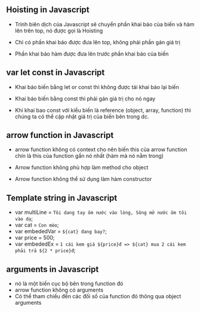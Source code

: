 ## Hoisting in Javascript
- Trình biên dịch của Javascript sẽ chuyển phần khai báo của biến và hàm lên trên top, nó được gọi là Hoisting

- Chỉ có phần khai báo được đưa lên top, không phải phần gán giá trị

- Phần khai báo hàm được đưa lên trước phần khai báo của biến


## var let const in Javascript
- Khai báo biến bằng let or const thì không được tái khai báo lại biến

- Khai báo biến bằng const thì phải gán giá trị cho nó ngay

- Khi khai bao const với kiểu biến là reference (object, array, function) thì chúng ta có thể cập nhật giá trị của biến bên trong dc.


## arrow function in Javascript
- arrow function không có context cho nên biến this của arrow function chín là this của function gần nó nhất (hàm mà nó nằm trong)

- Arrow function không phù hợp làm method cho object

- Arrow function không thể sử dụng làm hàm constructor



## Template string in Javascript
- var multiLine = `Tôi dang tay ôm nước vào lòng, Sông mở nước ôm tôi vào dạ`;
- var cat = `Con mèo`;
- var embededVar = `${cat} đang bay?`;
- var price = 500;
- var embededEx = `1 cái kem giá ${price}đ => ${cat} mua 2 cái kem phải trả ${2 * price}đ`;


## arguments in Javascript
- nó là một biến cục bộ bên trong function đó
- arrow function không có arguments
- Có thể tham chiếu đến các đối số của function đó thông qua object arguments